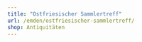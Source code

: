 ```yaml
---
title: "Ostfriesischer Sammlertreff"
url: /emden/ostfriesischer-sammlertreff/
shop: Antiquitäten
---
```

